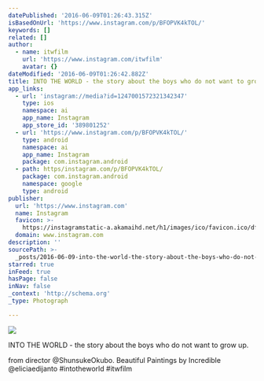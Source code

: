 ```yaml
---
datePublished: '2016-06-09T01:26:43.315Z'
isBasedOnUrl: 'https://www.instagram.com/p/BFOPVK4kTOL/'
keywords: []
related: []
author:
  - name: itwfilm
    url: 'https://www.instagram.com/itwfilm'
    avatar: {}
dateModified: '2016-06-09T01:26:42.882Z'
title: INTO THE WORLD - the story about the boys who do not want to grow up.
app_links:
  - url: 'instagram://media?id=1247001572321342347'
    type: ios
    namespace: ai
    app_name: Instagram
    app_store_id: '389801252'
  - url: 'https://www.instagram.com/p/BFOPVK4kTOL/'
    type: android
    namespace: ai
    app_name: Instagram
    package: com.instagram.android
  - path: https/instagram.com/p/BFOPVK4kTOL/
    package: com.instagram.android
    namespace: google
    type: android
publisher:
  url: 'https://www.instagram.com'
  name: Instagram
  favicon: >-
    https://instagramstatic-a.akamaihd.net/h1/images/ico/favicon.ico/dfa85bb1fd63.ico
  domain: www.instagram.com
description: ''
sourcePath: >-
  _posts/2016-06-09-into-the-world-the-story-about-the-boys-who-do-not-want-to.md
starred: true
inFeed: true
hasPage: false
inNav: false
_context: 'http://schema.org'
_type: Photograph

---
```

![](https://s3-us-west-2.amazonaws.com/the-grid-img/p/85f626ca3c5c97338b319285aac6024c432810a5.jpg)

INTO THE WORLD - the story about the boys who do not want to grow up.

from director @ShunsukeOkubo. Beautiful Paintings by Incredible @eliciaedijanto \#intotheworld \#itwfilm